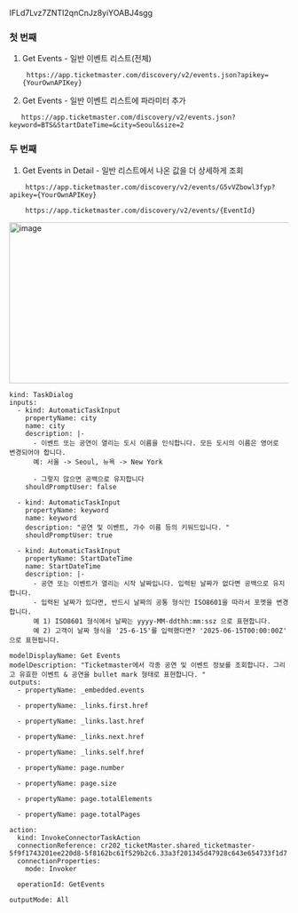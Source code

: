 IFLd7Lvz7ZNTI2qnCnJz8yiYOABJ4sgg

### 첫 번째
1. Get Events - 일반 이벤트 리스트(전체)
   ```
	https://app.ticketmaster.com/discovery/v2/events.json?apikey={YourOwnAPIKey}
   ```

2. Get Events - 일반 이벤트 리스트에 파라미터 추가
 ```
	https://app.ticketmaster.com/discovery/v2/events.json?keyword=BTS&StartDateTime=&city=Seoul&size=2
```

### 두 번째
1. Get Events in Detail - 일반 리스트에서 나온 값을 더 상세하게 조회
```
	https://app.ticketmaster.com/discovery/v2/events/G5vVZbowl3fyp?apikey={YourOwnAPIKey}
```
```
	https://app.ticketmaster.com/discovery/v2/events/{EventId}
```

<img width="557" height="290" alt="image" src="https://github.com/user-attachments/assets/cd1c6c10-e55a-4232-9565-727d24940737" />

</br>

```
kind: TaskDialog
inputs:
  - kind: AutomaticTaskInput
    propertyName: city
    name: city
    description: |-
      - 이벤트 또는 공연이 열리는 도시 이름을 인식합니다. 모든 도시의 이름은 영어로 변경되어야 합니다.
      예: 서울 -> Seoul, 뉴욕 -> New York

      - 그렇지 않으면 공백으로 유지합니다
    shouldPromptUser: false

  - kind: AutomaticTaskInput
    propertyName: keyword
    name: keyword
    description: "공연 및 이벤트, 가수 이름 등의 키워드입니다. "
    shouldPromptUser: true

  - kind: AutomaticTaskInput
    propertyName: StartDateTime
    name: StartDateTime
    description: |-
      - 공연 또는 이벤트가 열리는 시작 날짜입니다. 입력된 날짜가 없다면 공백으로 유지합니다.
      - 입력된 날짜가 있다면, 반드시 날짜의 공통 형식인 ISO8601을 따라서 포멧을 변경합니다.
      예 1) ISO8601 형식에서 날짜는 yyyy-MM-ddthh:mm:ssz 으로 표현합니다.
      예 2) 고객이 날짜 형식을 '25-6-15'를 입력했다면? '2025-06-15T00:00:00Z' 으로 표현됩니다.

modelDisplayName: Get Events
modelDescription: "Ticketmaster에서 각종 공연 및 이벤트 정보를 조회합니다. 그리고 유효한 이벤트 & 공연을 bullet mark 형태로 표현합니다. "
outputs:
  - propertyName: _embedded.events

  - propertyName: _links.first.href

  - propertyName: _links.last.href

  - propertyName: _links.next.href

  - propertyName: _links.self.href

  - propertyName: page.number

  - propertyName: page.size

  - propertyName: page.totalElements

  - propertyName: page.totalPages

action:
  kind: InvokeConnectorTaskAction
  connectionReference: cr202_ticketMaster.shared_ticketmaster-5f9f1743201ee220d8-5f8162bc61f529b2c6.33a3f201345d47928c643e654733f1d7
  connectionProperties:
    mode: Invoker

  operationId: GetEvents

outputMode: All
```
